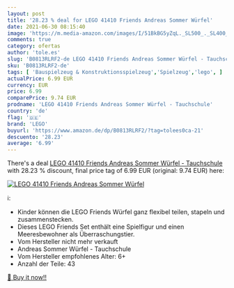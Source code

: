 ```yaml
---
layout: post
title: '28.23 % deal for LEGO 41410 Friends Andreas Sommer Würfel'
date: 2021-06-30 08:15:40
image: 'https://m.media-amazon.com/images/I/51BkBG5yZqL._SL500_._SL400_.jpg'
comments: true
category: ofertas
author: 'tole.es'
slug: 'B0813RLRF2-de LEGO 41410 Friends Andreas Sommer Würfel - Tauchschule'
sku: 'B0813RLRF2-de'
tags: [ 'Bauspielzeug & Konstruktionsspielzeug','Spielzeug','lego', ]
actualPrice: 6.99 EUR
currency: EUR
price: 6.99
comparePrice: 9.74 EUR
prodname: 'LEGO 41410 Friends Andreas Sommer Würfel - Tauchschule'
country: 'de'
flag: '🇩🇪'
brand: 'LEGO'
buyurl: 'https://www.amazon.de/dp/B0813RLRF2/?tag=tolees0ca-21'
descuento: '28.23'
average: '6.99'
---
```


There's a deal [LEGO 41410 Friends Andreas Sommer Würfel - Tauchschule](https://www.amazon.de/dp/B0813RLRF2/?tag=tolees0ca-21)  with  28.23 % discount, final price tag of  6.99 EUR (original: 9.74 EUR) here:

[![LEGO 41410 Friends Andreas Sommer Würfel](https://m.media-amazon.com/images/I/51BkBG5yZqL._SL500_._SL400_.jpg)](https://www.amazon.de/dp/B0813RLRF2/?tag=tolees0ca-21)

ℹ️:

- Kinder können die LEGO Friends Würfel ganz flexibel teilen, stapeln und zusammenstecken.
- Dieses LEGO Friends Set enthält eine Spielfigur und einen Meeresbewohner als Überraschungstier.
- Vom Hersteller nicht mehr verkauft
- Andreas Sommer Würfel - Tauchschule
- Vom Hersteller empfohlenes Alter: 6+
- Anzahl der Teile: 43

[🛒 Buy it now!!](https://www.amazon.de/dp/B0813RLRF2/?tag=tolees0ca-21)
